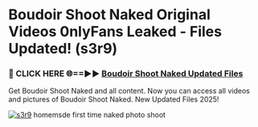 # Boudoir Shoot Naked Original Videos 0nlyFans Leaked - Files Updated! (s3r9)

<h3>🔴 CLICK HERE 🌐==►► <a href="https://tinyurl.com/yckcrads" rel="nofollow">Boudoir Shoot Naked Updated Files</a></h3>

Get Boudoir Shoot Naked and all content. Now you can access all videos and pictures of Boudoir Shoot Naked. New Updated Files 2025!

[![s3r9](https://i.imgur.com/hpKpOFt.gif)](https://tinyurl.com/yckcrads)
homemsde first time naked photo shoot